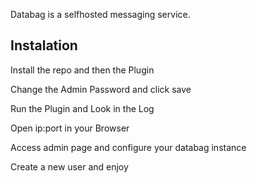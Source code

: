 Databag is a selfhosted messaging service.


## Instalation

Install the repo and then the Plugin

Change the Admin Password and click save

Run the Plugin and Look in the Log

Open ip:port in your Browser

Access admin page and configure your databag instance

Create a new user and enjoy 